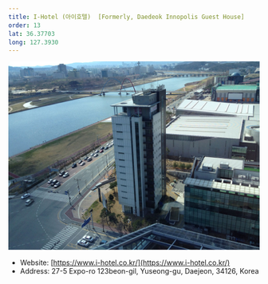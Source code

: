 ```yaml
---
title: I-Hotel (아이호텔)  [Formerly, Daedeok Innopolis Guest House]
order: 13
lat: 36.37703
long: 127.3930
---
```

![I-Hotel](/assets/images/ihotel.jpg)
- Website: [https://www.i-hotel.co.kr/](https://www.i-hotel.co.kr/)
- Address: 27-5 Expo-ro 123beon-gil, Yuseong-gu, Daejeon, 34126, Korea


